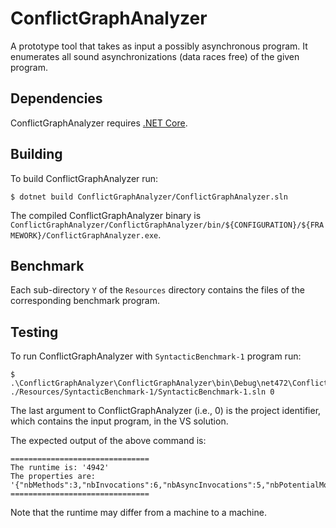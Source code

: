 # ConflictGraphAnalyzer

A prototype tool that takes as input a possibly asynchronous program. It enumerates all sound asynchronizations (data races free) of the given program. 

## Dependencies

ConflictGraphAnalyzer requires [.NET Core](https://dotnet.microsoft.com).

## Building

To build ConflictGraphAnalyzer run:

```
$ dotnet build ConflictGraphAnalyzer/ConflictGraphAnalyzer.sln
```

The compiled ConflictGraphAnalyzer binary is
`ConflictGraphAnalyzer/ConflictGraphAnalyzer/bin/${CONFIGURATION}/${FRAMEWORK}/ConflictGraphAnalyzer.exe`.

## Benchmark 

Each sub-directory ```Y``` of the ```Resources``` directory contains the files of the corresponding benchmark program.

## Testing 

To run ConflictGraphAnalyzer with ```SyntacticBenchmark-1``` program run: 

```
$ .\ConflictGraphAnalyzer\ConflictGraphAnalyzer\bin\Debug\net472\ConflictGraphAnalyzer.exe ./Resources/SyntacticBenchmark-1/SyntacticBenchmark-1.sln 0
```

The last argument to ConflictGraphAnalyzer (i.e., 0) is the project identifier, which contains the input program, in the VS solution. 

The expected output of the above command is: 

```
===============================
The runtime is: '4942'
The properties are: '{"nbMethods":3,"nbInvocations":6,"nbAsyncInvocations":5,"nbPotentialMovableAwaits":4,"nbMovableAwaits":4,"nbRepairedDataRaces":5,"nbAsychronizations":9}'
===============================
```

Note that the runtime may differ from a machine to a machine. 
